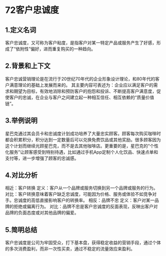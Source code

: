 # 72客户忠诚度
## 1.定义名词
客户忠诚度，又可称为客户粘度，是指客户对某一特定产品或服务产生了好感，形成了“依附性”偏好，进而重复购买的一种趋向。
## 2.背景和上下文
客户忠诚营销理论是在流行于20世纪70年代的企业形象设计理论，和80年代的客户满意理论的基础上发展而来的。
其主要内容可表述为：企业应以满足客户的需求和期望为目标，有效地消除和预防客户的抱怨和投诉、不断提高客户满意度，促使客户的忠诚，在企业与客户之间建立起一种相互信任、相互依赖的“质量价值链”。
## 3.举例说明
星巴克通过其会员卡和忠诚度计划成功培养了大量忠实顾客。顾客每次购买咖啡时都会积累积分，积分达到一定数量后可以兑换免费饮品或其他奖励。很多顾客因为这个计划而继续光顾星巴克，而不是去其他咖啡店。更重要的是，星巴克的“个性化服务”让顾客感受到特别待遇，比如通过手机App定制个人化饮品、快速点单和支付等，进一步增强了顾客的忠诚感。
## 4.对比分析
相近：客户转换
定义：客户从一个品牌或服务切换到另一个品牌或服务的行为。
对比：客户转换意味着客户缺乏忠诚度，可能因为价格、服务或体验不如竞争对手。忠诚度的高低直接影响客户的转换率。
相反：品牌不忠
定义：客户对某一品牌的拒绝或偏离行为。
对比：品牌不忠是客户忠诚度的反面表现，反映出客户对品牌的负面态度或对其他品牌的偏爱。
## 5.简明总结
客户忠诚度是公司为牢固受众，打下基本盘，获得稳定收益的营销手段，通过个体的多次消费盈利，而非一次性买卖，通过不稳定的流量效应来盈利。
